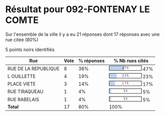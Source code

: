# Résultat pour 092-FONTENAY LE COMTE

Sur l'ensemble de la ville il y a eu 21 réponses dont 17 réponses avec une rue citée (80%)

5 points noirs identifiés

| Rue | Vote | % réponses | % Nb rues cités|
|-----|------|------------|----------------|
| RUE DE LA REPUBLIQUE | 8 | 38% | <img src="../../img/bar_47.gif" />&nbsp;47%|
| L OUILLETTE | 4 | 19% | <img src="../../img/bar_23.gif" />&nbsp;23%|
| PLACE VIETE | 3 | 14% | <img src="../../img/bar_17.gif" />&nbsp;17%|
| RUE TIRAQUEAU | 1 | 4% | <img src="../../img/bar_5.gif" />&nbsp;5%|
| RUE RABELAIS | 1 | 4% | <img src="../../img/bar_5.gif" />&nbsp;5%|
| **Total** | 17 | 80% | 100%|
